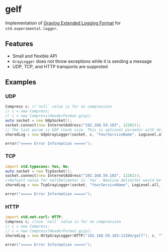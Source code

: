 gelf
====
Implementation of [Graylog Extended Logging Format](http://docs.graylog.org/en/latest/pages/gelf.html) for `std.experimental.logger`.

##  Features
- Small and flexible API
- `GrayLogger` does not throw exceptions while it is sending a message
- UDP, TCP, and HTTP transports are supproted

## Examples

### UDP
```D
Compress c; //`null` value is for no compression
// c = new Compress;
// c = new Compress(HeaderFormat.gzip);
auto socket = new UdpSocket();
socket.connect(new InternetAddress("192.168.59.103", 12201));
// The last param is UDP chunk size. This is optional paramter with default value equals to 8192
sharedLog = new UdpGrayLogger(socket, c, "YourServiceName", LogLevel.all, 4096);

error("===== Error Information =====");
```

### TCP
```D
import std.typecons: Yes, No;
auto socket = new TcpSocket();
socket.connect(new InternetAddress("192.168.59.103", 12201));
/+Defualt value for nullDelimeter is `Yes`. Newline delimiter would be used if nullDelimeter is `false`/`No`.+/
sharedLog = new TcpGrayLogger(socket, "YourServiceName", LogLevel.all, Yes.nullDelimeter);

error("===== Error Information =====");
```

### HTTP
```D
import std.net.curl: HTTP;
Compress c; //use `null` value is for no compression
// c = new Compress;
// c = new Compress(HeaderFormat.gzip);
sharedLog = new HttpGrayLogger(HTTP("192.168.59.103:12204/gelf"), c, "YourServiceName", LogLevel.all);

error("===== Error Information =====");
```

